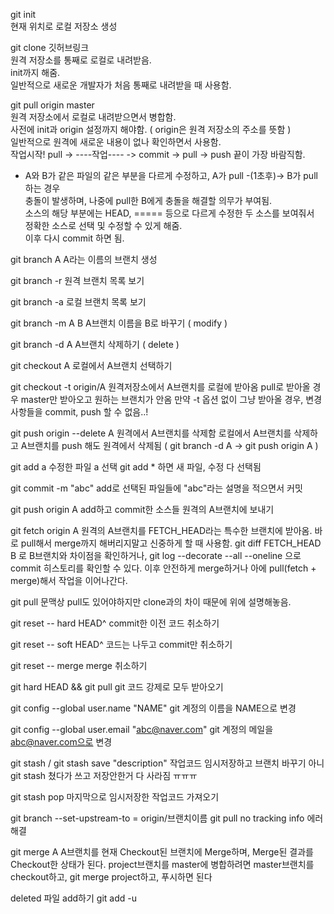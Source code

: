 git init  
현재 위치로 로컬 저장소 생성  

git clone 깃허브링크  
원격 저장소를 통째로 로컬로 내려받음.  
init까지 해줌.  
일반적으로 새로운 개발자가 처음 통째로 내려받을 때 사용함.  

git pull origin master  
원격 저장소에서 로컬로 내려받으면서 병합함.  
사전에 init과 origin 설정까지 해야함. ( origin은 원격 저장소의 주소를 뜻함 )  
일반적으로 원격에 새로운 내용이 없나 확인하면서 사용함.  
작업시작! pull -> ----작업---- -> commit -> pull -> push 끝이 가장 바람직함.  

* A와 B가 같은 파일의 같은 부분을 다르게 수정하고, A가 pull -(1초후)-> B가 pull 하는 경우  
충돌이 발생하며, 나중에 pull한 B에게 충돌을 해결할 의무가 부여됨.  
소스의 해당 부분에는 HEAD, ===== 등으로 다르게 수정한 두 소스를 보여줘서  
정확한 소스로 선택 및 수정할 수 있게 해줌.  
이후 다시 commit 하면 됨.  

git branch A
A라는 이름의 브랜치 생성

git branch -r
원격 브랜치 목록 보기

git branch -a
로컬 브랜치 목록 보기

git branch -m A B
A브랜치 이름을 B로 바꾸기 ( modify )  

git branch -d A 
A브랜치 삭제하기 ( delete )

git checkout A
로컬에서 A브랜치 선택하기

git checkout -t origin/A
원격저장소에서 A브랜치를 로컬에 받아옴
pull로 받아올 경우 master만 받아오고 원하는 브랜치가 안옴
만약 -t 옵션 없이 그냥 받아올 경우, 변경사항들을 commit, push 할 수 없음..!

git push origin --delete A
원격에서 A브랜치를 삭제함
로컬에서 A브랜치를 삭제하고 A브랜치를 push 해도 원격에서 삭제됨
( git branch -d A -> git push origin A )

git add a
수정한 파일 a 선택
git add * 하면 새 파일, 수정 다 선택됨

git commit -m "abc"
add로 선택된 파일들에 "abc"라는 설명을 적으면서 커밋

git push origin A
add하고 commit한 소스들 원격의 A브랜치에 보내기

git fetch origin A
원격의 A브랜치를 FETCH_HEAD라는 특수한 브랜치에 받아옴.
바로 pull해서 merge까지 해버리지말고 신중하게 할 때 사용함.
git diff FETCH_HEAD B 로 B브랜치와 차이점을 확인하거나,
git log --decorate --all --oneline 으로 commit 히스토리를 확인할 수 있다.
이후 안전하게 merge하거나 아에 pull(fetch + merge)해서 작업을 이어나간다.

git pull
문맥상 pull도 있어야하지만 clone과의 차이 때문에 위에 설명해놓음.

git reset -- hard HEAD^
commit한 이전 코드 취소하기

git reset -- soft HEAD^
코드는 나두고 commit만 취소하기

git reset -- merge
merge 취소하기

git hard HEAD && git pull
git 코드 강제로 모두 받아오기

git config --global user.name "NAME"
git 계정의 이름을 NAME으로 변경

git config --global user.email "abc@naver.com"
git 계정의 메일을 abc@naver.com으로 변경

git stash / git stash save "description"
작업코드 임시저장하고 브랜치 바꾸기
아니 git stash 쳤다가 쓰고 저장안한거 다 사라짐 ㅠㅠㅠ

git stash pop
마지막으로 임시저장한 작업코드 가져오기

git branch --set-upstream-to = origin/브랜치이름
git pull no tracking info 에러 해결

git merge A
A브랜치를 현재 Checkout된 브랜치에 Merge하며,
Merge된 결과를 Checkout한 상태가 된다.
project브랜치를 master에 병합하려면 master브랜치를 checkout하고,
git merge project하고, 푸시하면 된다

deleted 파일 add하기
git add -u
